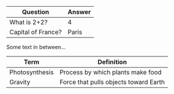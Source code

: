 | Question | Answer |
|----------|--------|
| What is 2+2? | 4 |
| Capital of France? | Paris |

Some text in between...

| Term | Definition |
|------|------------|
| Photosynthesis | Process by which plants make food |
| Gravity | Force that pulls objects toward Earth |
